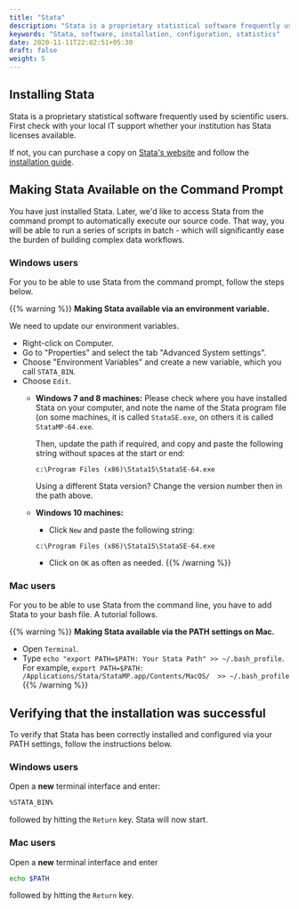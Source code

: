```yaml
---
title: "Stata"
description: "Stata is a proprietary statistical software frequently used by scientific users."
keywords: "Stata, software, installation, configuration, statistics"
date: 2020-11-11T22:02:51+05:30
draft: false
weight: 5
---
```


## Installing Stata

Stata is a proprietary statistical software frequently used by scientific users.
First check with your local IT support whether your institution has Stata licenses available.

If not, you can purchase a copy on [Stata's website](https://www.stata.com/) and follow the [installation guide](https://www.stata.com/install-guide/).

## Making Stata Available on the Command Prompt

You have just installed Stata. Later, we'd like to access Stata from the
command prompt to automatically execute our source code. That way, you will
be able to run a series of scripts in batch - which will significantly ease the burden of
building complex data workflows.

### Windows users
For you to be able to use Stata from the command prompt, follow the steps below.

{{% warning %}}
**Making Stata available via an environment variable.**

We need to update our environment variables.

- Right-click on Computer.
- Go to "Properties" and select the tab "Advanced System settings".
- Choose "Environment Variables" and create a new variable, which you call `STATA_BIN`.
- Choose `Edit`.
	- **Windows 7 and 8 machines:**
		Please check where you have installed Stata on your computer, and
    note the name of the Stata program file (on some machines, it is called
      `StataSE.exe`, on others it is called `StataMP-64.exe`.

      Then, update the path if required, and copy and paste the following string without spaces at the start or end:

      `c:\Program Files (x86)\Stata15\StataSE-64.exe`

	  Using a different Stata version? Change the version number then in the path above.

	- **Windows 10 machines:**
		- Click `New` and paste the following string:

        `c:\Program Files (x86)\Stata15\StataSE-64.exe`

		- Click on `OK` as often as needed.
{{% /warning %}}

### Mac users

For you to be able to use Stata from the command line, you have to add Stata to your bash file. A tutorial follows.

{{% warning %}}
**Making Stata available via the PATH settings on Mac.**

- Open `Terminal`.
- Type `echo "export PATH=$PATH: Your Stata Path" >> ~/.bash_profile`. For example,
`export PATH=$PATH: /Applications/Stata/StataMP.app/Contents/MacOS/  >> ~/.bash_profile`
{{% /warning %}}

<!--- Linux users not available yet
-->


## Verifying that the installation was successful

To verify that Stata has been correctly installed and configured via your PATH settings,
follow the instructions below.

### Windows users

Open a **new** terminal interface and enter:

```bash
%STATA_BIN%
```

followed by hitting the `Return` key. Stata will now start.

### Mac users

Open a **new** terminal interface and enter

```bash
echo $PATH
```

followed by hitting the `Return` key.
